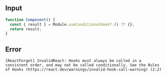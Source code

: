 
## Input

```javascript
function Component() {
  const { result } = Module.useConditionalHook?.() ?? {};
  return result;
}

```


## Error

```
[ReactForget] InvalidReact: Hooks must always be called in a consistent order, and may not be called conditionally. See the Rules of Hooks (https://react.dev/warnings/invalid-hook-call-warning) (2:2)
```
          
      